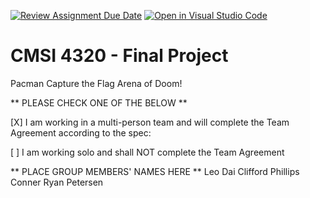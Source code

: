 [![Review Assignment Due Date](https://classroom.github.com/assets/deadline-readme-button-24ddc0f5d75046c5622901739e7c5dd533143b0c8e959d652212380cedb1ea36.svg)](https://classroom.github.com/a/bgaLpGKD)
[![Open in Visual Studio Code](https://classroom.github.com/assets/open-in-vscode-718a45dd9cf7e7f842a935f5ebbe5719a5e09af4491e668f4dbf3b35d5cca122.svg)](https://classroom.github.com/online_ide?assignment_repo_id=14012610&assignment_repo_type=AssignmentRepo)
# CMSI 4320 - Final Project
Pacman Capture the Flag Arena of Doom!

** PLEASE CHECK ONE OF THE BELOW **

[X] I am working in a multi-person team and will complete the Team Agreement according to the spec:

[ ] I am working solo and shall NOT complete the Team Agreement

** PLACE GROUP MEMBERS' NAMES HERE **
Leo Dai
Clifford Phillips
Conner Ryan Petersen
